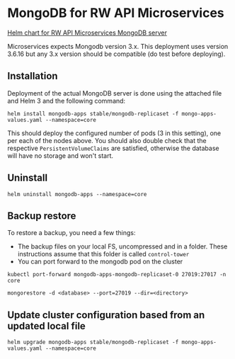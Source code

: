 # MongoDB for RW API Microservices

[Helm chart for RW API Microservices MongoDB server](https://github.com/helm/charts/tree/master/stable/mongodb-replicaset)

Microservices expects Mongodb version 3.x. This deployment uses version 3.6.16 but any 3.x version should be compatible (do test before deploying).

## Installation

Deployment of the actual MongoDB server is done using the attached file and Helm 3 and the following command:

```shell
helm install mongodb-apps stable/mongodb-replicaset -f mongo-apps-values.yaml --namespace=core
```

This should deploy the configured number of pods (3 in this setting), one per each of the nodes above. You should also double check that the respective `PersistentVolumeClaims` are satisfied, otherwise the database will have no storage and won't start.



## Uninstall

```shell
helm uninstall mongodb-apps --namespace=core
```

## Backup restore

To restore a backup, you need a few things:
- The backup files on your local FS, uncompressed and in a folder. These instructions assume that this folder is called `control-tower`
- You can port forward to the mongodb pod on the cluster

```shell script
kubectl port-forward mongodb-apps-mongodb-replicaset-0 27019:27017 -n core

mongorestore -d <database> --port=27019 --dir=<directory>
```

## Update cluster configuration based from an updated local file

```shell 
helm upgrade mongodb-apps stable/mongodb-replicaset -f mongo-apps-values.yaml --namespace=core 
```